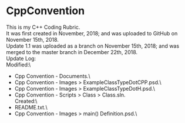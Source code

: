 # CppConvention
This is my C++ Coding Rubric.\
It was first created in November, 2018; and was uploaded to GitHub on November 15th, 2018.\
Update 1.1 was uploaded as a branch on November 15th, 2018; and was merged to the master branch in December 22th, 2018.\
Update Log:\
Modified:\
+ Cpp Convention - Documents.\
+ Cpp Convention - Images > ExampleClassTypeDotCPP.psd.\
+ Cpp Convention - Images > ExampleClassTypeDotH.psd.\
+ Cpp Convention - Scripts > Class > Class.sln.\
Created:\
+ README.txt.\
+ Cpp Convention - Images > main() Definition.psd.\
